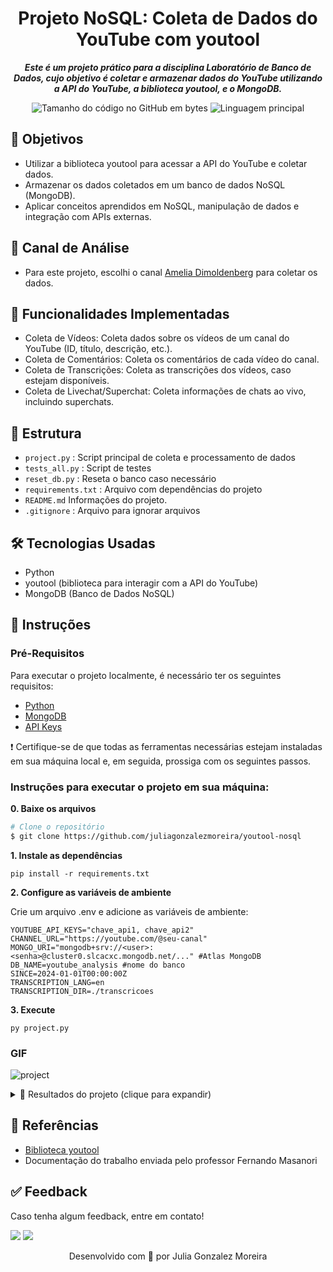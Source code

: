 <h1 align="center">
  Projeto NoSQL: Coleta de Dados do YouTube com youtool
</h1>

<p align="center">
	<b><i>
Este é um projeto prático para a disciplina Laboratório de Banco de Dados, cujo objetivo é coletar e armazenar dados do YouTube utilizando a API do YouTube, a biblioteca youtool, e o MongoDB.
  </i></b>
</p>

<p align="center">
	<img alt="Tamanho do código no GitHub em bytes" src="https://img.shields.io/github/languages/code-size/juliagonzalezmoreira/youtool-nosql?color=6272a4" />
	<img alt="Linguagem principal" src="https://img.shields.io/github/languages/top/juliagonzalezmoreira/youtool-nosql?color=6272a4"/>
</p>

## 🎯 Objetivos
* Utilizar a biblioteca youtool para acessar a API do YouTube e coletar dados.
* Armazenar os dados coletados em um banco de dados NoSQL (MongoDB).
* Aplicar conceitos aprendidos em NoSQL, manipulação de dados e integração com APIs externas.

## 🎥 Canal de Análise
* Para este projeto, escolhi o canal [Amelia Dimoldenberg](https://www.youtube.com/@AmeliaDimoldenberg) para coletar os dados.

## 📌 Funcionalidades Implementadas
* Coleta de Vídeos: Coleta dados sobre os vídeos de um canal do YouTube (ID, título, descrição, etc.).
* Coleta de Comentários: Coleta os comentários de cada vídeo do canal.
* Coleta de Transcrições: Coleta as transcrições dos vídeos, caso estejam disponíveis.
* Coleta de Livechat/Superchat: Coleta informações de chats ao vivo, incluindo superchats.

## 📁 Estrutura
- `project.py`                  : Script principal de coleta e processamento de dados
- `tests_all.py`                  : Script de testes
- `reset_db.py`                  : Reseta o banco caso necessário
- `requirements.txt`        : Arquivo com dependências do projeto
- `README.md`                Informações do projeto.
- `.gitignore`              : Arquivo para ignorar arquivos 

## 🛠️ Tecnologias Usadas
* Python
* youtool (biblioteca para interagir com a API do YouTube)
* MongoDB (Banco de Dados NoSQL)

## 📍 Instruções 

### Pré-Requisitos
Para executar o projeto localmente, é necessário ter os seguintes requisitos:
- [Python](https://www.python.org/)
- [MongoDB](https://www.mongodb.com/)
- [API Keys](https://console.cloud.google.com/)

❗️ Certifique-se de que todas as ferramentas necessárias estejam instaladas em sua máquina local e, em seguida, prossiga com os seguintes passos. <br>

### Instruções para executar o projeto em sua máquina:

**0. Baixe os arquivos**

```bash
# Clone o repositório
$ git clone https://github.com/juliagonzalezmoreira/youtool-nosql
```
**1. Instale as dependências**

```
pip install -r requirements.txt
```
**2. Configure as variáveis de ambiente**

Crie um arquivo .env e adicione as variáveis de ambiente:

```
YOUTUBE_API_KEYS="chave_api1, chave_api2"
CHANNEL_URL="https://youtube.com/@seu-canal"
MONGO_URI="mongodb+srv://<user>:<senha>@cluster0.slcacxc.mongodb.net/..." #Atlas MongoDB
DB_NAME=youtube_analysis #nome do banco
SINCE=2024-01-01T00:00:00Z
TRANSCRIPTION_LANG=en
TRANSCRIPTION_DIR=./transcricoes
```

**3. Execute**
```
py project.py
```
   ### GIF
  ![project](https://github.com/user-attachments/assets/d97a404f-e9b2-4c1d-a293-cc109160aa7c)

<details>
  <summary>📸 Resultados do projeto (clique para expandir)</summary>
	
  ### Testes
  ![tests](https://github.com/user-attachments/assets/6cd586ce-d587-4bc9-81be-39b95ab655e0)

  ### MongoDB
  ![bd](https://github.com/user-attachments/assets/eae1299c-9dae-4e81-93b1-a60c9951deee)

</details>

## 🔗 Referências
- [Biblioteca youtool](https://github.com/PythonicCafe/youtool)
- Documentação do trabalho enviada pelo professor Fernando Masanori

## ✅ Feedback

Caso tenha algum feedback, entre em contato!

<a href = "mailto:juliagonzalezmoreira@gmail.com"><img src="https://img.shields.io/badge/Gmail-D14836?style=for-the-badge&logo=gmail&logoColor=white"></a> <a href="https://www.linkedin.com/in/julia-gonzalez-moreira/" target="_blank"><img src="https://img.shields.io/badge/-LinkedIn-%230077B5?style=for-the-badge&logo=linkedin&logoColor=white" target="_blank"></a>

<p align="center"> Desenvolvido com 💜 por Julia Gonzalez Moreira </p>
